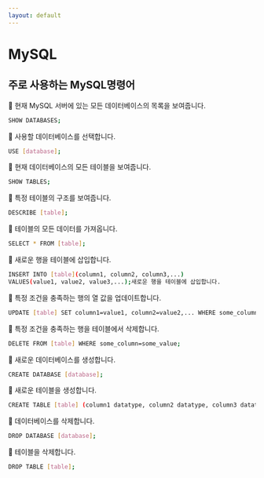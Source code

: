 ```yaml
---
layout: default
---
```

# MySQL

## **주로 사용하는  MySQL명령어**

📌 현재 MySQL 서버에 있는 모든 데이터베이스의 목록을 보여줍니다.

```bash
SHOW DATABASES;
```

📌 사용할 데이터베이스를 선택합니다.

```bash
USE [database];
```

📌 현재 데이터베이스의 모든 테이블을 보여줍니다.

```bash
SHOW TABLES;
```

📌 특정 테이블의 구조를 보여줍니다.

```bash
DESCRIBE [table];
```

📌 테이블의 모든 데이터를 가져옵니다.

```bash
SELECT * FROM [table];
```

📌 새로운 행을 테이블에 삽입합니다.

```bash
INSERT INTO [table](column1, column2, column3,...) 
VALUES(value1, value2, value3,...);새로운 행을 테이블에 삽입합니다.
```

📌 특정 조건을 충족하는 행의 열 값을 업데이트합니다.

```bash
UPDATE [table] SET column1=value1, column2=value2,... WHERE some_column=some_value;
```

📌 특정 조건을 충족하는 행을 테이블에서 삭제합니다.

```bash
DELETE FROM [table] WHERE some_column=some_value;
```

📌 새로운 데이터베이스를 생성합니다.

```bash
CREATE DATABASE [database];
```

📌 새로운 테이블을 생성합니다.

```bash
CREATE TABLE [table] (column1 datatype, column2 datatype, column3 datatype,...);
```

📌 데이터베이스를 삭제합니다.

```bash
DROP DATABASE [database];
```

📌 테이블을 삭제합니다.

```bash
DROP TABLE [table];
```